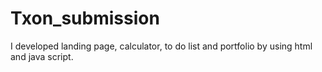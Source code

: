 # Txon_submission
I developed landing page, calculator, to do list and portfolio by using html and java script.
